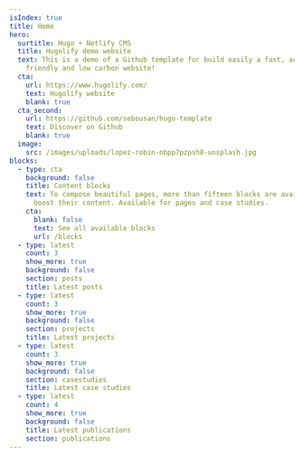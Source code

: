 ```yaml
---
isIndex: true
title: Home
hero:
  surtitle: Hugo + Netlify CMS
  title: Hugolify demo website
  text: This is a demo of a Github template for build easily a fast, accessible
    friendly and low carbon website!
  cta:
    url: https://www.hugolify.com/
    text: Hugolify website
    blank: true
  cta_second:
    url: https://github.com/sebousan/hugo-template
    text: Discover on Github
    blank: true
  image:
    src: /images/uploads/lopez-robin-nbpp7pzpsh8-unsplash.jpg
blocks:
  - type: cta
    background: false
    title: Content blocks
    text: To compose beautiful pages, more than fifteen blocks are available to
      boost their content. Available for pages and case studies.
    cta:
      blank: false
      text: See all available blocks
      url: /blocks
  - type: latest
    count: 3
    show_more: true
    background: false
    section: posts
    title: Latest posts
  - type: latest
    count: 3
    show_more: true
    background: false
    section: projects
    title: Latest projects
  - type: latest
    count: 3
    show_more: true
    background: false
    section: casestudies
    title: Latest case studies
  - type: latest
    count: 4
    show_more: true
    background: false
    title: Latest publications
    section: publications
---
```

